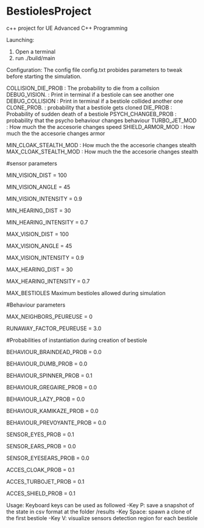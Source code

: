 # BestiolesProject
c++ project for UE Advanced C++ Programming

Launching:
1) Open a terminal
2) run .\/build/main

Configuration:
The config file config.txt probides parameters to tweak before starting the simulation.

COLLISION_DIE_PROB  :  The probability to die from a collsion
DEBUG_VISION. :  Print in terminal if a bestiole can see another one
DEBUG_COLLISION  : Print in terminal if a bestiole collided another one
CLONE_PROB. : probability that a bestiole gets cloned
DIE_PROB  : Probability of sudden death of a bestiole
PSYCH_CHANGEB_PROB  :  probability that the psycho behaviour changes behaviour
TURBO_JET_MOD : How much the the accesorie changes speed
SHIELD_ARMOR_MOD  : How much the the accesorie changes armor

MIN_CLOAK_STEALTH_MOD  : How much the the accesorie changes stealth
MAX_CLOAK_STEALTH_MOD  : How much the the accesorie changes stealth

#sensor parameters

MIN_VISION_DIST = 100

MIN_VISION_ANGLE = 45

MIN_VISION_INTENSITY = 0.9

MIN_HEARING_DIST = 30

MIN_HEARING_INTENSITY = 0.7

MAX_VISION_DIST = 100

MAX_VISION_ANGLE = 45

MAX_VISION_INTENSITY = 0.9

MAX_HEARING_DIST = 30

MAX_HEARING_INTENSITY = 0.7

MAX_BESTIOLES Maximum bestioles allowed during simulation

#Behaviour parameters

MAX_NEIGHBORS_PEUREUSE = 0

RUNAWAY_FACTOR_PEUREUSE = 3.0




#Probabilities of instantiation during creation of bestiole

BEHAVIOUR_BRAINDEAD_PROB = 0.0

BEHAVIOUR_DUMB_PROB = 0.0

BEHAVIOUR_SPINNER_PROB = 0.1

BEHAVIOUR_GREGAIRE_PROB = 0.0

BEHAVIOUR_LAZY_PROB = 0.0

BEHAVIOUR_KAMIKAZE_PROB = 0.0

BEHAVIOUR_PREVOYANTE_PROB = 0.0



SENSOR_EYES_PROB = 0.1

SENSOR_EARS_PROB = 0.0

SENSOR_EYESEARS_PROB = 0.0


ACCES_CLOAK_PROB = 0.1

ACCES_TURBOJET_PROB = 0.1

ACCES_SHIELD_PROB = 0.1

Usage:
Keyboard keys can be used as followed
-Key P: save a snapshot of the state in csv format at the folder /results
-Key Space: spawn a clone of the first bestiole
-Key V: visualize sensors detection region for each bestiole
